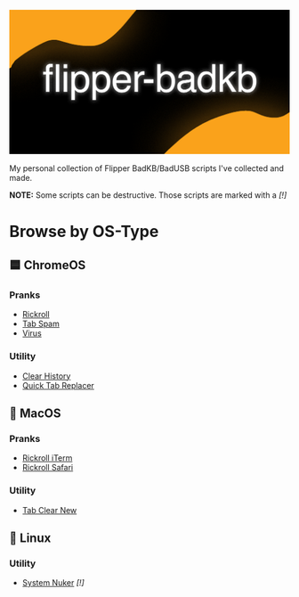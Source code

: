 ![flipper-badkb](https://raw.githubusercontent.com/Ferretosan/flipper-badkb/refs/heads/main/banner.png)

My personal collection of Flipper BadKB/BadUSB scripts I've collected and made.

**NOTE:** Some scripts can be destructive. Those scripts are marked with a *[!]*

# Browse by OS-Type

## 🟦 ChromeOS

### Pranks
* [Rickroll](https://github.com/Ferretosan/flipper-badkb/blob/main/Mine/ChromeOS/Pranks/Rickroll.txt)  
* [Tab Spam](https://github.com/Ferretosan/flipper-badkb/blob/main/Mine/ChromeOS/Pranks/Tab%20Spam.txt)
* [Virus](https://github.com/Ferretosan/flipper-badkb/blob/main/Mine/ChromeOS/Pranks/Virus.txt)

### Utility
* [Clear History](https://github.com/Ferretosan/flipper-badkb/blob/main/Mine/ChromeOS/Utility/Clear%20History.txt)  
* [Quick Tab Replacer](https://github.com/Ferretosan/flipper-badkb/blob/main/Mine/ChromeOS/Utility/Quick%20Tab%20Replacer.txt)

## 🍎 MacOS

### Pranks
* [Rickroll iTerm](https://github.com/Ferretosan/flipper-badkb/blob/main/Mine/MacOS/Pranks/Rickroll%20iTerm.txt)  
* [Rickroll Safari](https://github.com/Ferretosan/flipper-badkb/blob/main/Mine/MacOS/Pranks/Rickroll%20Safari.txt)

### Utility
* [Tab Clear New](https://github.com/Ferretosan/flipper-badkb/blob/main/Mine/MacOS/Utility/Tab%20Clear%20New.txt)

## 🐧 Linux

### Utility
* [System Nuker](https://github.com/Ferretosan/flipper-badkb/blob/main/Mine/Linux/Utility/System%20Nuker.txt) *[!]*
